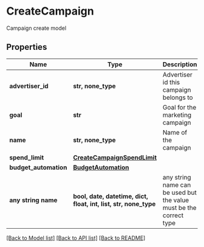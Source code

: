 # CreateCampaign

Campaign create model

## Properties
Name | Type | Description | Notes
------------ | ------------- | ------------- | -------------
**advertiser_id** | **str, none_type** | Advertiser id this campaign belongs to | 
**goal** | **str** | Goal for the marketing campaign | 
**name** | **str, none_type** | Name of the campaign | 
**spend_limit** | [**CreateCampaignSpendLimit**](CreateCampaignSpendLimit.md) |  | 
**budget_automation** | [**BudgetAutomation**](BudgetAutomation.md) |  | [optional] 
**any string name** | **bool, date, datetime, dict, float, int, list, str, none_type** | any string name can be used but the value must be the correct type | [optional]

[[Back to Model list]](../README.md#documentation-for-models) [[Back to API list]](../README.md#documentation-for-api-endpoints) [[Back to README]](../README.md)


